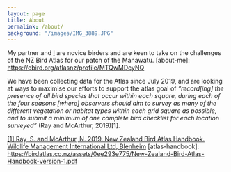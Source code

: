 ```yaml
---
layout: page
title: About
permalink: /about/
background: "/images/IMG_3889.JPG"
---
```


My partner and [I](about-me) are novice birders and are keen to take on the challenges of the NZ Bird Atlas for our patch of the Manawatu. 
[about-me]:      https://ebird.org/atlasnz/profile/MTQwMDcyNQ

We have been collecting data for the Atlas since July 2019, and are looking at ways to maximise our efforts to support the atlas goal of *“record[ing] the presence of all bird species that occur within each square, during each of the four seasons [where] observers should aim to survey as many of the different vegetation or habitat types within each grid square as possible, and to submit a minimum of one complete bird checklist for each location surveyed”* (Ray and McArthur, 2019)[1].

[[1] Ray, S. and McArthur, N. 2019. New Zealand Bird Atlas Handbook. Wildlife Management International Ltd, Blenheim](atlas-handbook)
[atlas-handbook]: https://birdatlas.co.nz/assets/0ee293e775/New-Zealand-Bird-Atlas-Handbook-version-1.pdf

